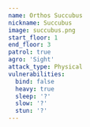 ```yaml
---
name: Orthos Succubus
nickname: Succubus
image: succubus.png
start_floor: 1
end_floor: 3
patrol: true
agro: 'Sight'
attack_type: Physical
vulnerabilities:
  bind: false
  heavy: true
  sleep: '?'
  slow: '?'
  stun: '?'
---
```

